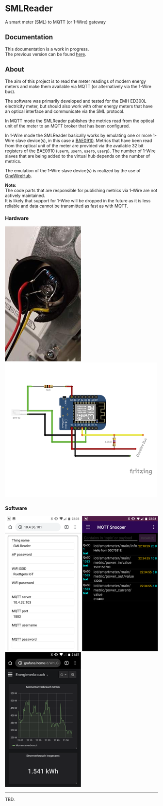 # SMLReader

A smart meter (SML) to MQTT (or 1-Wire) gateway

## Documentation

This documentation is a work in progress.  
The previous version can be found [here](doc/old/README.md).

## About

The aim of this project is to read the meter readings of modern energy meters and make them available via MQTT (or alternatively via the 1-Wire bus).

The software was primarily developed and tested for the EMH ED300L electricity meter, but should also work with other energy meters that have an optical interface and communicate via the SML protocol.

In MQTT mode the SMLReader publishes the metrics read from the optical unit of the meter to an MQTT broker that has been configured.

In 1-Wire mode the SMLReader basically works by emulating one or more 1-Wire slave device(s), in this case a [BAE0910](http://www.brain4home.eu/downloads/BAE0910-datasheet.pdf).
Metrics that have been read from the optical unit of the meter are provided via the available 32 bit registers of the BAE0910 (`userm`, `usern`, `usero`, `userp`).
The number of 1-Wire slaves that are being added to the virtual hub depends on the number of metrics.

The emulation of the 1-Wire slave device(s) is realized by the use of [OneWireHub](https://github.com/orgua/OneWireHub).




**Note:**  
The code parts that are responsible for publishing metrics via 1-Wire are not actively maintained.  
It is likely that support for 1-Wire will be dropped in the future as it is less reliable and data cannot be transmitted as fast as with MQTT.

### Hardware
![IR reading head](doc/reading_head.png)
![Scheamtic diagram](doc/schema.png)


### Software
![WiFi and MQTT Setup](doc/screenshot_setup.png)
![MQTT](doc/screenshot_mqtt.png)
![Grafana](doc/screenshot_grafana.png)

---

TBD.
